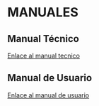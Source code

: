 # MANUALES

## Manual Técnico

[Enlace al manual tecnico](Manuales/Tecnico.md)

## Manual de Usuario

[Enlace al manual de usuario](Manuales/Usuario.md)
